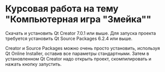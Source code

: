 # Курсовая работа на тему "Компьютерная игра "Змейка""

Скачать и установить Qt Creator 7.0.1 или выше. 
Для запуска проекта требуется установить Qt Source Packages 6.2.4 или выше.

Creator и Source Packages можно очень просто установить, используя Qt Online Installer, оставив все параметры стандартными. Затем в установленном Qt Creator надо открыть проект, скомпилировать и нажать кнопку запустить.

